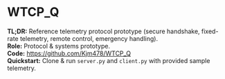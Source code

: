 # WTCP_Q
**TL;DR:** Reference telemetry protocol prototype (secure handshake, fixed-rate telemetry, remote control, emergency handling).  
**Role:** Protocol & systems prototype.  
**Code:** https://github.com/Kjm478/WTCP_Q  
**Quickstart:** Clone & run `server.py` and `client.py` with provided sample telemetry.
